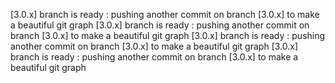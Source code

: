 [3.0.x] branch is ready : pushing another commit on branch [3.0.x] to make a beautiful git graph
[3.0.x] branch is ready : pushing another commit on branch [3.0.x] to make a beautiful git graph
[3.0.x] branch is ready : pushing another commit on branch [3.0.x] to make a beautiful git graph
[3.0.x] branch is ready : pushing another commit on branch [3.0.x] to make a beautiful git graph
